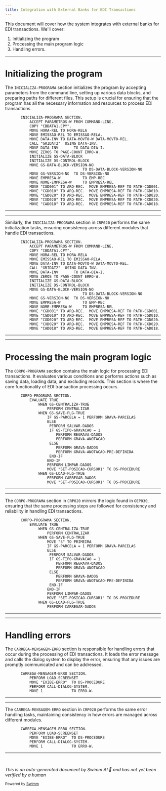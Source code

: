 ```yaml
---
title: Integration with External Banks for EDI Transactions
---
```

This document will cover how the system integrates with external banks for EDI transactions. We'll cover:

1. Initializing the program
2. Processing the main program logic
3. Handling errors.

<SwmSnippet path="/src/oep/oep030.cbl" line="266">

---

# Initializing the program

The <SwmToken path="src/oep/oep030.cbl" pos="266:1:3" line-data="       INICIALIZA-PROGRAMA SECTION.">`INICIALIZA-PROGRAMA`</SwmToken> section initializes the program by accepting parameters from the command line, setting up various data blocks, and preparing paths for different files. This setup is crucial for ensuring that the program has all the necessary information and resources to process EDI transactions.

```cobol
       INICIALIZA-PROGRAMA SECTION.
           ACCEPT PARAMETROS-W FROM COMMAND-LINE.
           COPY "CBDATA1.CPY".
           MOVE HORA-REL TO HORA-RELA
           MOVE EMISSAO-REL TO EMISSAO-RELA.
           MOVE DATA-INV TO DATA-MOVTO-W DATA-MOVTO-REL.
           CALL "GRIDAT2"  USING DATA-INV.
           MOVE DATA-INV       TO DATA-DIA-I.
           MOVE ZEROS TO PAGE-COUNT ERRO-W.
           INITIALIZE GS-DATA-BLOCK
           INITIALIZE DS-CONTROL-BLOCK
           MOVE GS-DATA-BLOCK-VERSION-NO
                                   TO DS-DATA-BLOCK-VERSION-NO
           MOVE GS-VERSION-NO  TO DS-VERSION-NO
           MOVE EMPRESA-W          TO EMP-REC
           MOVE NOME-EMPRESA-W     TO EMPRESA-REL
           MOVE "CGD001" TO ARQ-REC.  MOVE EMPRESA-REF TO PATH-CGD001.
           MOVE "CGD010" TO ARQ-REC.  MOVE EMPRESA-REF TO PATH-CGD010.
           MOVE "CGD020" TO ARQ-REC.  MOVE EMPRESA-REF TO PATH-CGD020.
           MOVE "CXD020" TO ARQ-REC.  MOVE EMPRESA-REF TO PATH-CXD020.
           MOVE "CAD018" TO ARQ-REC.  MOVE EMPRESA-REF TO PATH-CAD018.
```

---

</SwmSnippet>

<SwmSnippet path="/src/crp/crp020.cbl" line="272">

---

Similarly, the <SwmToken path="src/crp/crp020.cbl" pos="272:1:3" line-data="       INICIALIZA-PROGRAMA SECTION.">`INICIALIZA-PROGRAMA`</SwmToken> section in <SwmToken path="src/oep/oep030.cbl" pos="680:4:4" line-data="                 MOVE &quot;CRP020&quot;    TO LOG3-PROGRAMA">`CRP020`</SwmToken> performs the same initialization tasks, ensuring consistency across different modules that handle EDI transactions.

```cobol
       INICIALIZA-PROGRAMA SECTION.
           ACCEPT PARAMETROS-W FROM COMMAND-LINE.
           COPY "CBDATA1.CPY".
           MOVE HORA-REL TO HORA-RELA
           MOVE EMISSAO-REL TO EMISSAO-RELA.
           MOVE DATA-INV TO DATA-MOVTO-W DATA-MOVTO-REL.
           CALL "GRIDAT2"  USING DATA-INV.
           MOVE DATA-INV       TO DATA-DIA-I.
           MOVE ZEROS TO PAGE-COUNT ERRO-W.
           INITIALIZE GS-DATA-BLOCK
           INITIALIZE DS-CONTROL-BLOCK
           MOVE GS-DATA-BLOCK-VERSION-NO
                                   TO DS-DATA-BLOCK-VERSION-NO
           MOVE GS-VERSION-NO  TO DS-VERSION-NO
           MOVE EMPRESA-W          TO EMP-REC
           MOVE NOME-EMPRESA-W     TO EMPRESA-REL
           MOVE "CGD001" TO ARQ-REC.  MOVE EMPRESA-REF TO PATH-CGD001.
           MOVE "CGD010" TO ARQ-REC.  MOVE EMPRESA-REF TO PATH-CGD010.
           MOVE "CGD020" TO ARQ-REC.  MOVE EMPRESA-REF TO PATH-CGD020.
           MOVE "CXD020" TO ARQ-REC.  MOVE EMPRESA-REF TO PATH-CXD020.
           MOVE "CAD018" TO ARQ-REC.  MOVE EMPRESA-REF TO PATH-CAD018.
```

---

</SwmSnippet>

<SwmSnippet path="/src/oep/oep030.cbl" line="395">

---

# Processing the main program logic

The <SwmToken path="src/oep/oep030.cbl" pos="395:1:3" line-data="       CORPO-PROGRAMA SECTION.">`CORPO-PROGRAMA`</SwmToken> section contains the main logic for processing EDI transactions. It evaluates various conditions and performs actions such as saving data, loading data, and excluding records. This section is where the core functionality of EDI transaction processing occurs.

```cobol
       CORPO-PROGRAMA SECTION.
           EVALUATE TRUE
               WHEN GS-CENTRALIZA-TRUE
                   PERFORM CENTRALIZAR
               WHEN GS-SAVE-FLG-TRUE
                   IF GS-PARCELA = 1 PERFORM GRAVA-PARCELAS
                   ELSE
                    PERFORM SALVAR-DADOS
                    IF GS-TIPO-GRAVACAO = 1
                       PERFORM REGRAVA-DADOS
                       PERFORM GRAVA-ANOTACAO
                    ELSE
                       PERFORM GRAVA-DADOS
                       PERFORM GRAVA-ANOTACAO-PRE-DEFINIDA
                    END-IF
                   END-IF
                   PERFORM LIMPAR-DADOS
                   MOVE "SET-POSICAO-CURSOR1" TO DS-PROCEDURE
               WHEN GS-LOAD-FLG-TRUE
                   PERFORM CARREGAR-DADOS
                   MOVE "SET-POSICAO-CURSOR1" TO DS-PROCEDURE
```

---

</SwmSnippet>

<SwmSnippet path="/src/crp/crp020.cbl" line="401">

---

The <SwmToken path="src/crp/crp020.cbl" pos="401:1:3" line-data="       CORPO-PROGRAMA SECTION.">`CORPO-PROGRAMA`</SwmToken> section in <SwmToken path="src/oep/oep030.cbl" pos="680:4:4" line-data="                 MOVE &quot;CRP020&quot;    TO LOG3-PROGRAMA">`CRP020`</SwmToken> mirrors the logic found in <SwmToken path="src/oep/oep030.cbl" pos="3:6:6" line-data="       PROGRAM-ID. OEP030.">`OEP030`</SwmToken>, ensuring that the same processing steps are followed for consistency and reliability in handling EDI transactions.

```cobol
       CORPO-PROGRAMA SECTION.
           EVALUATE TRUE
               WHEN GS-CENTRALIZA-TRUE
                   PERFORM CENTRALIZAR
               WHEN GS-SAVE-FLG-TRUE
                   MOVE "S" TO PRIMEIRA
                   IF GS-PARCELA = 1 PERFORM GRAVA-PARCELAS
                   ELSE
                    PERFORM SALVAR-DADOS
                    IF GS-TIPO-GRAVACAO = 1
                       PERFORM REGRAVA-DADOS
                       PERFORM GRAVA-ANOTACAO
                    ELSE
                       PERFORM GRAVA-DADOS
                       PERFORM GRAVA-ANOTACAO-PRE-DEFINIDA
                    END-IF
                   END-IF
                   PERFORM LIMPAR-DADOS
                   MOVE "SET-POSICAO-CURSOR1" TO DS-PROCEDURE
               WHEN GS-LOAD-FLG-TRUE
                   PERFORM CARREGAR-DADOS
```

---

</SwmSnippet>

<SwmSnippet path="/src/oep/oep030.cbl" line="889">

---

# Handling errors

The <SwmToken path="src/oep/oep030.cbl" pos="889:1:5" line-data="       CARREGA-MENSAGEM-ERRO SECTION.">`CARREGA-MENSAGEM-ERRO`</SwmToken> section is responsible for handling errors that occur during the processing of EDI transactions. It loads the error message and calls the dialog system to display the error, ensuring that any issues are promptly communicated and can be addressed.

```cobol
       CARREGA-MENSAGEM-ERRO SECTION.
           PERFORM LOAD-SCREENSET
           MOVE "EXIBE-ERRO"  TO DS-PROCEDURE
           PERFORM CALL-DIALOG-SYSTEM.
           MOVE 1             TO ERRO-W.
```

---

</SwmSnippet>

<SwmSnippet path="/src/crp/crp020.cbl" line="895">

---

The <SwmToken path="src/crp/crp020.cbl" pos="895:1:5" line-data="       CARREGA-MENSAGEM-ERRO SECTION.">`CARREGA-MENSAGEM-ERRO`</SwmToken> section in <SwmToken path="src/oep/oep030.cbl" pos="680:4:4" line-data="                 MOVE &quot;CRP020&quot;    TO LOG3-PROGRAMA">`CRP020`</SwmToken> performs the same error handling tasks, maintaining consistency in how errors are managed across different modules.

```cobol
       CARREGA-MENSAGEM-ERRO SECTION.
           PERFORM LOAD-SCREENSET
           MOVE "EXIBE-ERRO"  TO DS-PROCEDURE
           PERFORM CALL-DIALOG-SYSTEM.
           MOVE 1             TO ERRO-W.
```

---

</SwmSnippet>

&nbsp;

*This is an auto-generated document by Swimm AI 🌊 and has not yet been verified by a human*

<SwmMeta version="3.0.0" repo-id="Z2l0aHViJTNBJTNBa2VsbG8lM0ElM0Fzd2ltbWlv" repo-name="kello"><sup>Powered by [Swimm](/)</sup></SwmMeta>
